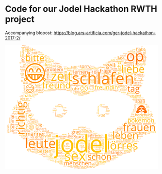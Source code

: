 # Code for our Jodel Hackathon RWTH project

Accompanying blopost: https://blog.ars-artificia.com/ger-jodel-hackathon-2017-2/

![](data/wcjodel.png)

